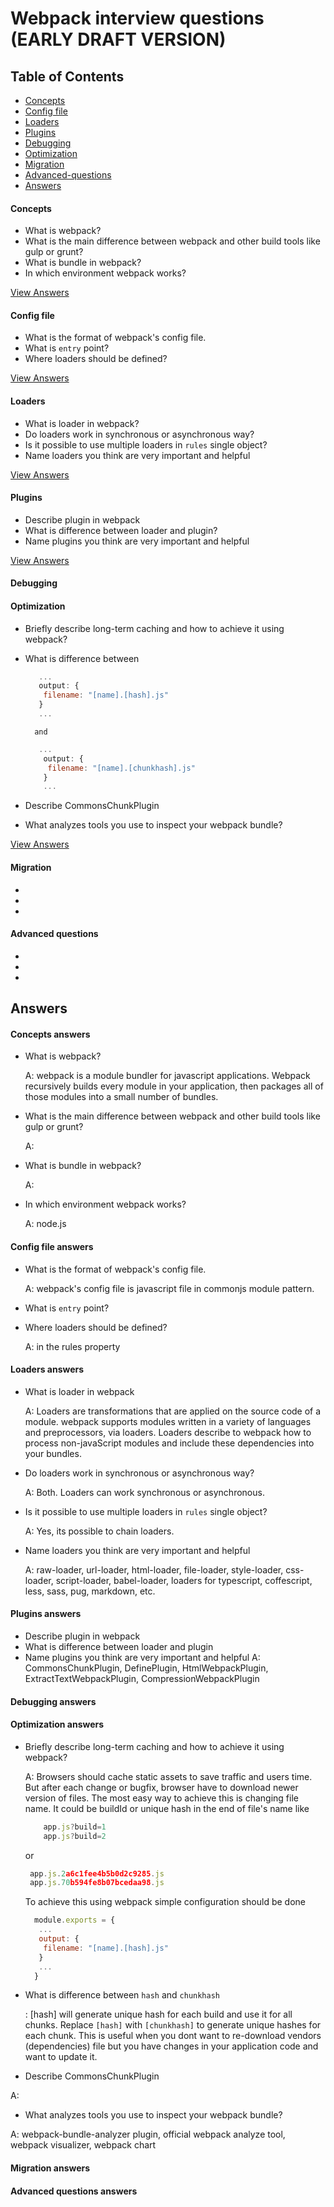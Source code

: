 # Webpack interview questions (EARLY DRAFT VERSION)


## Table of Contents

* [Concepts](#concepts)
* [Config file](#config-file)
* [Loaders](#loaders)
* [Plugins](#plugins)
* [Debugging](#debugging)
* [Optimization](#optimization)
* [Migration](#migration)
* [Advanced-questions](#advanced-questions)
* [Answers](#answers)

#### Concepts
* What is webpack?
* What is the main difference between webpack and other build tools like gulp or grunt?
* What is bundle in webpack?
* In which environment webpack works?

[View Answers](#concepts-answers)

#### Config file
* What is the format of webpack's config file.
* What is `entry` point?
* Where loaders should be defined?


[View Answers](#config-file-answers)

#### Loaders 
* What is loader in webpack?
* Do loaders work in synchronous or asynchronous way?
* Is it possible to use multiple loaders in `rules` single object?
* Name loaders you think are very important and helpful


[View Answers](#loaders-answers)
 
#### Plugins 
* Describe plugin in webpack
* What is difference between loader and plugin?
* Name plugins you think are very important and helpful


[View Answers](#plugins-answers)

#### Debugging

#### Optimization
* Briefly describe long-term caching and how to achieve it using webpack?
* What is difference between
  
    ```javascript
       ...
       output: {
        filename: "[name].[hash].js"
       }
       ...
   ```
        and
   ```javascript
      ...
       output: {
        filename: "[name].[chunkhash].js"
       }
       ...
    ```
* Describe CommonsChunkPlugin
* What analyzes tools you use to inspect your webpack bundle?


[View Answers](#optimization-answers)

#### Migration
*
*
*

#### Advanced questions
*
*
*

## Answers

#### Concepts answers
* What is webpack? 
  
  A: webpack is a module bundler for javascript applications. Webpack recursively builds every module in your application, then packages all of those modules into a small number of bundles.
  
* What is the main difference between webpack and other build tools like gulp or grunt?

  A:

* What is bundle in webpack?

  A:

* In which environment webpack works?

  A: node.js
 
#### Config file answers
* What is the format of webpack's config file.
  
  A: webpack's config file is javascript file in commonjs module pattern.

* What is `entry` point?
* Where loaders should be defined?

  A: in the rules property
  
#### Loaders answers
* What is loader in webpack
  
  A: Loaders are transformations that are applied on the source code of a module. webpack supports modules written in a variety of languages and preprocessors, via loaders. Loaders describe to webpack how to process non-javaScript modules and include these dependencies into your bundles.
  
* Do loaders work in synchronous or asynchronous way?
  
  A: Both. Loaders can work synchronous or asynchronous.

* Is it possible to use multiple loaders in `rules` single object?
  
  A: Yes, its possible to chain loaders.

* Name loaders you think are very important and helpful

  A: raw-loader, url-loader, html-loader, file-loader, style-loader, css-loader, script-loader, babel-loader, loaders for typescript, coffescript, less, sass, pug, markdown, etc.
 
#### Plugins answers
* Describe plugin in webpack
* What is difference between loader and plugin
* Name plugins you think are very important and helpful
  A: CommonsChunkPlugin, DefinePlugin, HtmlWebpackPlugin, ExtractTextWebpackPlugin, CompressionWebpackPlugin
  
#### Debugging answers

#### Optimization answers
* Briefly describe long-term caching and how to achieve it using webpack?
 
  A:  Browsers should cache static assets to save traffic and users time. But after each change or bugfix, browser have to download newer version of files. The most easy way to achieve this is changing file name. It could be buildId or unique hash in the end of file's name like
    
   ```javascript
       app.js?build=1
       app.js?build=2
    ```  
   or 

    ```javascript
     app.js.2a6c1fee4b5b0d2c9285.js
     app.js.70b594fe8b07bcedaa98.js
     ```
  
    To achieve this using webpack simple configuration should be done
  
  
    ```javascript
      module.exports = {
       ...
       output: {
        filename: "[name].[hash].js"
       }
       ...
      }
    ```

* What is difference between `hash` and `chunkhash`
   
   : [hash] will generate unique hash for each build and use it for all chunks. Replace `[hash]` with `[chunkhash]` to generate unique hashes for each chunk. This is useful when you dont want to re-download vendors (dependencies) file but you have changes in your application code and want to update it.
   
* Describe CommonsChunkPlugin

 A: 
 
* What analyzes tools you use to inspect your webpack bundle?
    
 A: webpack-bundle-analyzer plugin, official webpack analyze tool, webpack visualizer, webpack chart
 
#### Migration answers

#### Advanced questions answers

